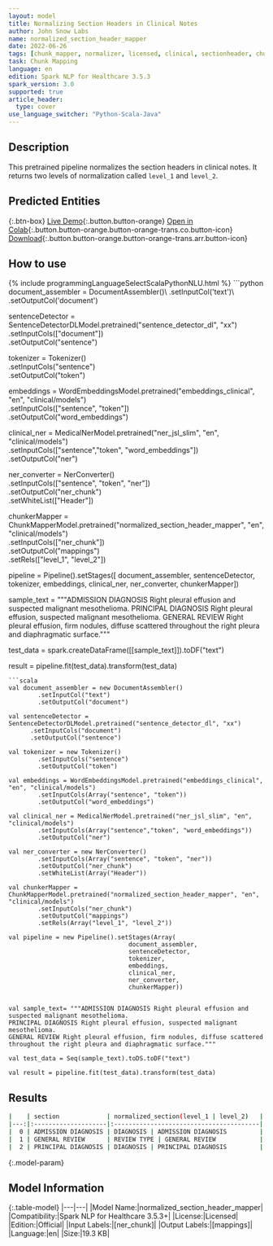 ```yaml
---
layout: model
title: Normalizing Section Headers in Clinical Notes
author: John Snow Labs
name: normalized_section_header_mapper
date: 2022-06-26
tags: [chunk_mapper, normalizer, licensed, clinical, sectionheader, chunk_mapping, en]
task: Chunk Mapping
language: en
edition: Spark NLP for Healthcare 3.5.3
spark_version: 3.0
supported: true
article_header:
  type: cover
use_language_switcher: "Python-Scala-Java"
---
```


## Description

This pretrained pipeline normalizes the section headers in clinical notes. It returns two levels of normalization called `level_1` and `level_2`.

## Predicted Entities



{:.btn-box}
[Live Demo](https://demo.johnsnowlabs.com/healthcare/NORMALIZED_SECTION_HEADER_MAPPER/){:.button.button-orange}
[Open in Colab](https://colab.research.google.com/github/JohnSnowLabs/spark-nlp-workshop/blob/master/tutorials/streamlit_notebooks/healthcare/NORMALIZED_SECTION_HEADER_MAPPER.ipynb){:.button.button-orange.button-orange-trans.co.button-icon}
[Download](https://s3.amazonaws.com/auxdata.johnsnowlabs.com/clinical/models/normalized_section_header_mapper_en_3.5.3_3.0_1656263408017.zip){:.button.button-orange.button-orange-trans.arr.button-icon}

## How to use



<div class="tabs-box" markdown="1">
{% include programmingLanguageSelectScalaPythonNLU.html %}
```python
document_assembler = DocumentAssembler()\
      .setInputCol('text')\
      .setOutputCol('document')
      
sentenceDetector = SentenceDetectorDLModel.pretrained("sentence_detector_dl", "xx")\
      .setInputCols(["document"])\
      .setOutputCol("sentence")
      
tokenizer = Tokenizer()\
      .setInputCols("sentence")\
      .setOutputCol("token")

embeddings = WordEmbeddingsModel.pretrained("embeddings_clinical", "en", "clinical/models")\
      .setInputCols(["sentence", "token"])\
      .setOutputCol("word_embeddings")

clinical_ner = MedicalNerModel.pretrained("ner_jsl_slim", "en", "clinical/models")\
      .setInputCols(["sentence","token", "word_embeddings"])\
      .setOutputCol("ner")

ner_converter = NerConverter()\
      .setInputCols(["sentence", "token", "ner"])\
      .setOutputCol("ner_chunk")\
      .setWhiteList(["Header"])

chunkerMapper = ChunkMapperModel.pretrained("normalized_section_header_mapper",  "en", "clinical/models")\
      .setInputCols(["ner_chunk"])\
      .setOutputCol("mappings")\
      .setRels(["level_1", "level_2"])


pipeline = Pipeline().setStages([
                                 document_assembler,
                                 sentenceDetector,
                                 tokenizer, 
                                 embeddings,
                                 clinical_ner, 
                                 ner_converter, 
                                 chunkerMapper])



sample_text = """ADMISSION DIAGNOSIS Right pleural effusion and suspected malignant mesothelioma.
        PRINCIPAL DIAGNOSIS Right pleural effusion, suspected malignant mesothelioma.
        GENERAL REVIEW Right pleural effusion, firm nodules, diffuse scattered throughout the right pleura and diaphragmatic surface."""


test_data = spark.createDataFrame([[sample_text]]).toDF("text")

result = pipeline.fit(test_data).transform(test_data)
```
```scala
val document_assembler = new DocumentAssembler()
        .setInputCol("text")
        .setOutputCol("document")

val sentenceDetector = SentenceDetectorDLModel.pretrained("sentence_detector_dl", "xx")
      .setInputCols("document")
      .setOutputCol("sentence")

val tokenizer = new Tokenizer()
        .setInputCols("sentence")
        .setOutputCol("token")

val embeddings = WordEmbeddingsModel.pretrained("embeddings_clinical", "en", "clinical/models")
        .setInputCols(Array("sentence", "token"))
        .setOutputCol("word_embeddings")

val clinical_ner = MedicalNerModel.pretrained("ner_jsl_slim", "en", "clinical/models")
        .setInputCols(Array("sentence","token", "word_embeddings"))
        .setOutputCol("ner")

val ner_converter = new NerConverter()
        .setInputCols(Array("sentence", "token", "ner"))
        .setOutputCol("ner_chunk")
        .setWhiteList(Array("Header"))

val chunkerMapper = ChunkMapperModel.pretrained("normalized_section_header_mapper", "en", "clinical/models") 
        .setInputCols("ner_chunk")
        .setOutputCol("mappings")
        .setRels(Array("level_1", "level_2"))

val pipeline = new Pipeline().setStages(Array(
                                 document_assembler,
                                 sentenceDetector,
                                 tokenizer, 
                                 embeddings,
                                 clinical_ner, 
                                 ner_converter, 
                                 chunkerMapper))


val sample_text= """ADMISSION DIAGNOSIS Right pleural effusion and suspected malignant mesothelioma.
PRINCIPAL DIAGNOSIS Right pleural effusion, suspected malignant mesothelioma.
GENERAL REVIEW Right pleural effusion, firm nodules, diffuse scattered throughout the right pleura and diaphragmatic surface."""

val test_data = Seq(sample_text).toDS.toDF("text")

val result = pipeline.fit(test_data).transform(test_data)
```
</div>

## Results

```bash
|    | section             | normalized_section(level_1 | level_2)   |
|---:|:--------------------|:----------------------------------------|
|  0 | ADMISSION DIAGNOSIS | DIAGNOSIS | ADMISSION DIAGNOSIS         |
|  1 | GENERAL REVIEW      | REVIEW TYPE | GENERAL REVIEW            |
|  2 | PRINCIPAL DIAGNOSIS | DIAGNOSIS | PRINCIPAL DIAGNOSIS         |
```

{:.model-param}
## Model Information

{:.table-model}
|---|---|
|Model Name:|normalized_section_header_mapper|
|Compatibility:|Spark NLP for Healthcare 3.5.3+|
|License:|Licensed|
|Edition:|Official|
|Input Labels:|[ner_chunk]|
|Output Labels:|[mappings]|
|Language:|en|
|Size:|19.3 KB|